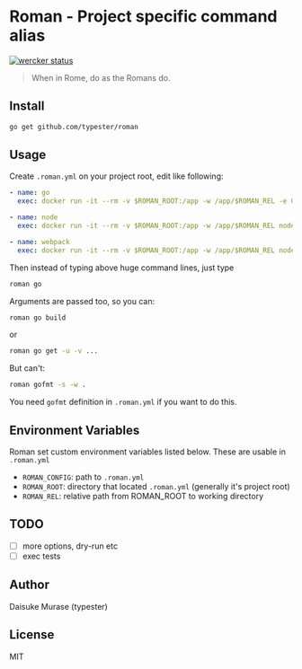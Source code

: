 # Roman - Project specific command alias

[![wercker status](https://app.wercker.com/status/47a5eed5bc0213bf862e2355e61248b9/s/master "wercker status")](https://app.wercker.com/project/bykey/47a5eed5bc0213bf862e2355e61248b9)

> When in Rome, do as the Romans do.

## Install

```sh
go get github.com/typester/roman
```

## Usage

Create `.roman.yml` on your project root, edit like following:

```yaml
- name: go
  exec: docker run -it --rm -v $ROMAN_ROOT:/app -w /app/$ROMAN_REL -e GOPATH=/app golang go

- name: node
  exec: docker run -it --rm -v $ROMAN_ROOT:/app -w /app/$ROMAN_REL node node

- name: webpack
  exec: docker run -it --rm -v $ROMAN_ROOT:/app -w /app/$ROMAN_REL node /app/node_modules/.bin/webpack

```

Then instead of typing above huge command lines, just type

```sh
roman go
```

Arguments are passed too, so you can:

```sh
roman go build
```

or

```sh
roman go get -u -v ...
```

But can't:

```sh
roman gofmt -s -w .
```

You need `gofmt` definition in `.roman.yml` if you want to do this.

## Environment Variables

Roman set custom environment variables listed below.
These are usable in `.roman.yml`

- `ROMAN_CONFIG`: path to `.roman.yml`
- `ROMAN_ROOT`: directory that located `.roman.yml` (generally it's project root)
- `ROMAN_REL`: relative path from ROMAN_ROOT to working directory

## TODO

- [ ] more options, dry-run etc
- [ ] exec tests

## Author

Daisuke Murase (typester)

## License

MIT
